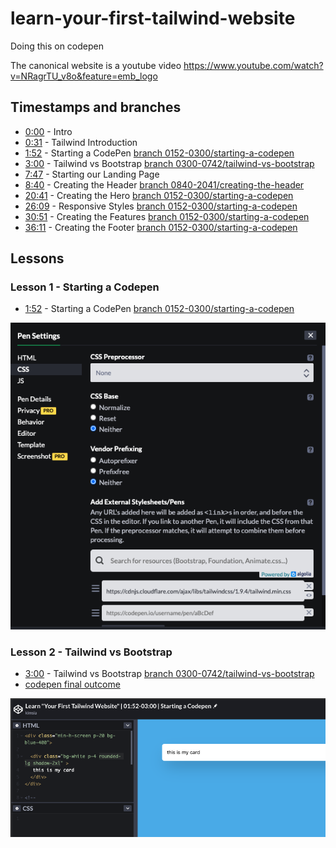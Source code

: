 # learn-your-first-tailwind-website
Doing this on codepen

The canonical website is a youtube video https://www.youtube.com/watch?v=NRagrTU_v8o&feature=emb_logo

## Timestamps and branches

- [0:00](https://www.youtube.com/watch?v=NRagrTU_v8o&feature=emb_logo) - Intro
- [0:31](https://youtu.be/NRagrTU_v8o?t=31) - Tailwind Introduction
- [1:52](https://youtu.be/NRagrTU_v8o?t=112) - Starting a CodePen [branch 0152-0300/starting-a-codepen](https://github.com/simkimsia/learn-your-first-tailwind-website/tree/0152-3000/starting-a-codepen)
- [3:00](https://youtu.be/NRagrTU_v8o?t=180) - Tailwind vs Bootstrap [branch 0300-0742/tailwind-vs-bootstrap](https://github.com/simkimsia/learn-your-first-tailwind-website/tree/0300-0742/tailwind-vs-bootstrap)
- [7:47](https://youtu.be/NRagrTU_v8o?t=467) - Starting our Landing Page
- [8:40](https://youtu.be/NRagrTU_v8o?t=520) - Creating the Header [branch 0840-2041/creating-the-header](0840-2041/https://github.com/simkimsia/learn-your-first-tailwind-website/tree/creating-the-header)
- [20:41](https://youtu.be/NRagrTU_v8o?t=1241) - Creating the Hero [branch 0152-0300/starting-a-codepen]()
- [26:09](https://youtu.be/NRagrTU_v8o?t=1569) - Responsive Styles [branch 0152-0300/starting-a-codepen]()
- [30:51](https://youtu.be/NRagrTU_v8o?t=1851) - Creating the Features [branch 0152-0300/starting-a-codepen]()
- [36:11](https://youtu.be/NRagrTU_v8o?t=2171) - Creating the Footer [branch 0152-0300/starting-a-codepen]()

## Lessons

### Lesson 1 - Starting a Codepen

- [1:52](https://youtu.be/NRagrTU_v8o?t=112) - Starting a CodePen [branch 0152-0300/starting-a-codepen]()

![image-20201025143429280](README.assets/image-20201025143429280.png)

### Lesson 2 - Tailwind vs Bootstrap

- [3:00](https://youtu.be/NRagrTU_v8o?t=180) - Tailwind vs Bootstrap [branch 0300-0742/tailwind-vs-bootstrap](https://github.com/simkimsia/learn-your-first-tailwind-website/tree/0300-0742/tailwind-vs-bootstrap)
- [codepen final outcome](https://codepen.io/kimstacks/pen/JjKKoKj)

![image-20201025145028921](README.assets/image-20201025145028921.png)

